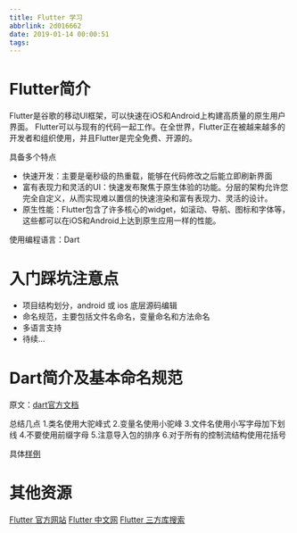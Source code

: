 ```yaml
---
title: Flutter 学习
abbrlink: 2d016662
date: 2019-01-14 00:00:51
tags:
---
```

# Flutter简介
Flutter是谷歌的移动UI框架，可以快速在iOS和Android上构建高质量的原生用户界面。 Flutter可以与现有的代码一起工作。在全世界，Flutter正在被越来越多的开发者和组织使用，并且Flutter是完全免费、开源的。

具备多个特点
- 快速开发：主要是毫秒级的热重载，能够在代码修改之后能立即刷新界面
- 富有表现力和灵活的UI：快速发布聚焦于原生体验的功能。分层的架构允许您完全自定义，从而实现难以置信的快速渲染和富有表现力、灵活的设计。
- 原生性能：Flutter包含了许多核心的widget，如滚动、导航、图标和字体等，这些都可以在iOS和Android上达到原生应用一样的性能。

使用编程语言：Dart

# 入门踩坑注意点

- 项目结构划分，android 或 ios 底层源码编辑
- 命名规范，主要包括文件名命名，变量命名和方法命名
- 多语言支持
- 待续...

# Dart简介及基本命名规范

原文：[dart官方文档](https://www.dartlang.org/guides/language/effective-dart/style)

总结几点
1.类名使用大驼峰式
2.变量名使用小驼峰
3.文件名使用小写字母加下划线
4.不要使用前缀字母
5.注意导入包的排序
6.对于所有的控制流结构使用花括号

具体[样例](https://www.dartlang.org/guides/language/effective-dart/style)

# 其他资源
[Flutter 官方网站](https://flutter.dev/)
[Flutter 中文网](https://flutterchina.club/)
[Flutter 三方库搜索](https://pub.dev/flutter/packages?q=)
